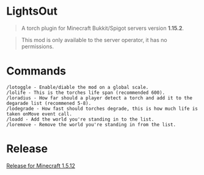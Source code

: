 # LightsOut
 > A torch plugin for Minecraft Bukkit/Spigot servers version **1.15.2**.
 
 > This mod is only available to the server operator, it has no permissions.
 
 # Commands
 ```
 /lotoggle - Enable/diable the mod on a global scale.
 /lolife - This is the torches life span (recommended 600).
 /loradius - How far should a player detect a torch and add it to the degarade list (recommened 5-8).
 /lodegrade - How fast should torches degrade, this is how much life is taken onMove event call.
 /loadd - Add the world you're standing in to the list.
 /loremove - Remove the world you're standing in from the list.
 ```
 
 # Release
 [Release for Minecraft 1.5.12](https://www.sith.me/minecraft/release_lightsout.jar)
